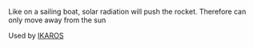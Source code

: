 Like on a sailing boat, solar radiation will push the rocket. Therefore can only move away from the sun

Used by [IKAROS](https://en.m.wikipedia.org/wiki/IKAROS)
